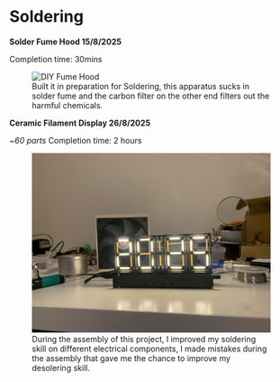 # Soldering 

**Solder Fume Hood 15/8/2025**

Completion time: 30mins

<figure>
  <img src="Images/Solder Fume Hood.jpg" alt="DIY Fume Hood" width="500">
  <figcaption>Built it in preparation for Soldering, this apparatus sucks in solder fume and the carbon filter on the other end filters out the harmful chemicals.</figcaption>
</figure>

**Ceramic Filament Display 26/8/2025**

~*60 parts* Completion time: 2 hours

<figure>
  <img src="Images/CFD.jpg" alt="A close-up shot of the ceramic filament display" width="500">
  <figcaption>During the assembly of this project, I improved my soldering skill on different electrical components, I made mistakes during the assembly that gave me the chance to improve my desolering skill.</figcaption>
</figure>

